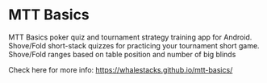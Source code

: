 # MTT Basics
MTT Basics poker quiz and tournament strategy training app for Android. Shove/Fold short-stack quizzes for practicing your tournament short game. Shove/Fold ranges based on table position and number of big blinds

Check here for more info: https://whalestacks.github.io/mtt-basics/



